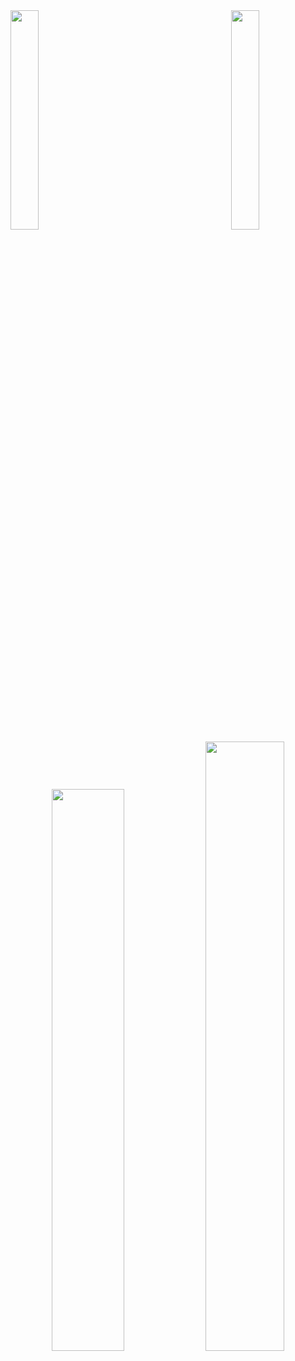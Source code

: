<img align="left" src="https://user-images.githubusercontent.com/78869471/227024924-47c21541-b520-498e-bfb6-565803bbb772.gif" width="30%" style="display:inline;">
<img align="right" src="https://user-images.githubusercontent.com/78869471/227024988-44ab9643-d3be-4c14-9565-8427f497178c.gif" width="30%" style="display:inline;">
<br>
<p align="center">
    <a href="https://leetcode.com/cvet-anov/"><img width="48%" src="https://leetcode.card.workers.dev/cvet-anov?theme=dark&font=baloo&extension=null"></a>
    <a href="https://github.com/cvet-anov"><img width="50%" src="https://github-readme-stats.vercel.app/api/top-langs/?username=cvet-anov&theme=dark&hide=html,css,cmake&layout=compact&langs_count=5&bg_color=101010&hide_title=true"></a>
</p>

